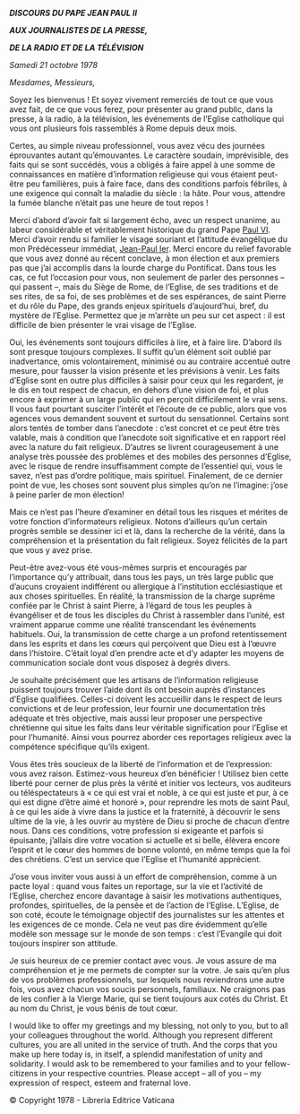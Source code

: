 ***DISCOURS DU PAPE JEAN PAUL II***

***AUX JOURNALISTES DE LA PRESSE,***

***DE LA RADIO ET DE LA TÉLÉVISION***

*Samedi 21 octobre 1978*

*Mesdames, Messieurs,*

Soyez les bienvenus ! Et soyez vivement remerciés de tout ce que vous avez fait, de ce que vous ferez, pour présenter au grand public, dans la presse, à la radio, à la télévision, les événements de l’Eglise catholique qui vous ont plusieurs fois rassemblés à Rome depuis deux mois.

Certes, au simple niveau professionnel, vous avez vécu des journées éprouvantes autant qu’émouvantes. Le caractère soudain, imprévisible, des faits qui se sont succédés, vous a obligés à faire appel à une somme de connaissances en matière d’information religieuse qui vous étaient peut-être peu familières, puis à faire face, dans des conditions parfois fébriles, à une exigence qui connaît la maladie du siècle : la hâte. Pour vous, attendre la fumée blanche n’était pas une heure de tout repos !

Merci d’abord d’avoir fait si largement écho, avec un respect unanime, au labeur considérable et véritablement historique du grand Pape [Paul VI](http://www.vatican.va/holy_father/paul_vi/index_fr.htm). Merci d’avoir rendu si familier le visage souriant et l’attitude évangélique du mon Prédécesseur immédiat, [Jean-Paul Ier](http://www.vatican.va/holy_father/john_paul_i/index_fr.htm). Merci encore du relief favorable que vous avez donné au récent conclave, à mon élection et aux premiers pas que j’ai accomplis dans la lourde charge du Pontificat. Dans tous les cas, ce fut l’occasion pour vous, non seulement de parler des personnes – qui passent –, mais du Siège de Rome, de l’Eglise, de ses traditions et de ses rites, de sa foi, de ses problèmes et de ses espérances, de saint Pierre et du rôle du Pape, des grands enjeux spirituels d’aujourd’hui, bref, du mystère de l’Eglise. Permettez que je m’arrête un peu sur cet aspect : il est difficile de bien présenter le vrai visage de l’Eglise.

Oui, les événements sont toujours difficiles à lire, et à faire lire. D’abord ils sont presque toujours complexes. Il suffit qu’un élément soit oublié par inadvertance, omis volontairement, minimisé ou au contraire accentué outre mesure, pour fausser la vision présente et les prévisions à venir. Les faits d’Eglise sont en outre plus difficiles à saisir pour ceux qui les regardent, je le dis en tout respect de chacun, en dehors d’une vision de foi, et plus encore à exprimer à un large public qui en perçoit difficilement le vrai sens. Il vous faut pourtant susciter l’intérêt et l’écoute de ce public, alors que vos agences vous demandent souvent et surtout du sensationnel. Certains sont alors tentés de tomber dans l’anecdote : c’est concret et ce peut être très valable, mais à condition que l’anecdote soit significative et en rapport réel avec la nature du fait religieux. D’autres se livrent courageusement à une analyse très poussée des problèmes et des mobiles des personnes d’Eglise, avec le risque de rendre insuffisamment compte de l’essentiel qui, vous le savez, n’est pas d’ordre politique, mais spirituel. Finalement, de ce dernier point de vue, les choses sont souvent plus simples qu’on ne l’imagine: j’ose à peine parler de mon élection!

Mais ce n’est pas l’heure d’examiner en détail tous les risques et mérites de votre fonction d’informateurs religieux. Notons d’ailleurs qu’un certain progrès semble se dessiner ici et là, dans la recherche de la vérité, dans la compréhension et la présentation du fait religieux. Soyez félicités de la part que vous y avez prise.

Peut-être avez-vous été vous-mêmes surpris et encouragés par l’importance qu’y attribuait, dans tous les pays, un très large public que d’aucuns croyaient indifférent ou allergique à l’institution ecclésiastique et aux choses spirituelles. En réalité, la transmission de la charge suprême confiée par le Christ à saint Pierre, à l’égard de tous les peuples à évangéliser et de tous les disciples du Christ à rassembler dans l’unité, est vraiment apparue comme une réalité transcendant les événements habituels. Oui, la transmission de cette charge a un profond retentissement dans les esprits et dans les cœurs qui perçoivent que Dieu est à l’œuvre dans l’histoire. C’était loyal d’en prendre acte et d’y adapter les moyens de communication sociale dont vous disposez à degrés divers.

Je souhaite précisément que les artisans de l’information religieuse puissent toujours trouver l’aide dont ils ont besoin auprès d’instances d’Eglise qualifiées. Celles-ci doivent les accueillir dans le respect de leurs convictions et de leur profession, leur fournir une documentation très adéquate et très objective, mais aussi leur proposer une perspective chrétienne qui situe les faits dans leur véritable signification pour l’Eglise et pour l’humanité. Ainsi vous pourrez aborder ces reportages religieux avec la compétence spécifique qu’ils exigent.

Vous êtes très soucieux de la liberté de l’information et de l’expression: vous avez raison. Estimez-vous heureux d’en bénéficier ! Utilisez bien cette liberté pour cerner de plus près la vérité et initier vos lecteurs, vos auditeurs ou téléspectateurs à « ce qui est vrai et noble, à ce qui est juste et pur, à ce qui est digne d’être aimé et honoré », pour reprendre les mots de saint Paul, à ce qui les aide à vivre dans la justice et la fraternité, à découvrir le sens ultime de la vie, à les ouvrir au mystère de Dieu si proche de chacun d’entre nous. Dans ces conditions, votre profession si exigeante et parfois si épuisante, j’allais dire votre vocation si actuelle et si belle, élèvera encore l’esprit et le cœur des hommes de bonne volonté, en même temps que la foi des chrétiens. C’est un service que l’Eglise et l’humanité apprécient.

J’ose vous inviter vous aussi à un effort de compréhension, comme à un pacte loyal : quand vous faites un reportage, sur la vie et l’activité de l’Eglise, cherchez encore davantage à saisir les motivations authentiques, profondes, spirituelles, de la pensée et de l’action de l’Eglise. L’Eglise, de son coté, écoute le témoignage objectif des journalistes sur les attentes et les exigences de ce monde. Cela ne veut pas dire évidemment qu’elle modèle son message sur le monde de son temps : c’est l’Evangile qui doit toujours inspirer son attitude.

Je suis heureux de ce premier contact avec vous. Je vous assure de ma compréhension et je me permets de compter sur la votre. Je sais qu’en plus de vos problèmes professionnels, sur lesquels nous reviendrons une autre fois, vous avez chacun vos soucis personnels, familiaux. Ne craignons pas de les confier à la Vierge Marie, qui se tient toujours aux cotés du Christ. Et au nom du Christ, je vous bénis de tout cœur.

I would like to offer my greetings and my blessing, not only to you, but to all your colleagues throughout the world. Although you represent different cultures, you are all united in the service of truth. And the corps that you make up here today is, in itself, a splendid manifestation of unity and solidarity. I would ask to be remembered to your families and to your fellow-citizens in your respective countries. Please accept – all of you – my expression of respect, esteem and fraternal love.

© Copyright 1978 - Libreria Editrice Vaticana
